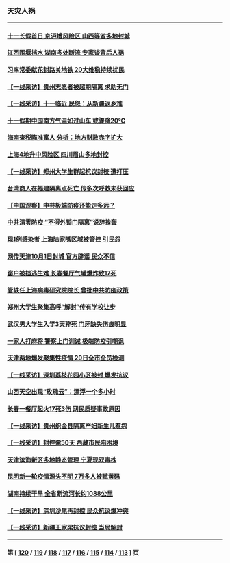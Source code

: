 ### 天灾人祸
---
#### [十一长假首日 京沪增风险区 山西等省多地封城](../../pages/ncid280/n13836535.md) 
#### [江西围堰挡水 湖南多处断流 专家谈背后人祸](../../pages/ncid280/n13835528.md) 
#### [习率常委献花封路关地铁 20大维稳持续扰民](../../pages/ncid280/n13836130.md) 
#### [【一线采访】贵州志愿者被超期隔离 求助无门](../../pages/ncid280/n13836203.md) 
#### [【一线采访】十一临近 民怨：从新疆返乡难](../../pages/ncid280/n13836124.md) 
#### [十一假期中国南方气温如过山车 或骤降20℃](../../pages/ncid280/n13835824.md) 
#### [海南查税瞄准富人 分析：地方财政赤字扩大](../../pages/ncid280/n13835957.md) 
#### [上海4地升中风险区 四川眉山多地封控](../../pages/ncid280/n13835767.md) 
#### [【一线采访】郑州大学生群起抗议封校 遭打压](../../pages/ncid280/n13835520.md) 
#### [台湾商人在福建隔离点死亡 传多次呼救未获回应](../../pages/ncid280/n13835622.md) 
#### [【中国观察】中共极端防疫还能走多远？](../../pages/ncid280/n13835529.md) 
#### [中共清零防疫 “不得外锁门隔离”说辞挨轰](../../pages/ncid280/n13835291.md) 
#### [现1例感染者 上海陆家嘴区域被管控 引民怨](../../pages/ncid280/n13835313.md) 
#### [网传天津10月1日封城 官方辟谣 民众不信](../../pages/ncid280/n13835014.md) 
#### [窗户被挡逃生难 长春餐厅气罐爆炸致17死](../../pages/ncid280/n13834910.md) 
#### [管轶任上海病毒研究院院长 曾批中共防疫政策](../../pages/ncid280/n13834896.md) 
#### [郑州大学生聚集高呼“解封”传有学校让步](../../pages/ncid280/n13834753.md) 
#### [武汉男大学生入学3天猝死 门牙缺失伤痕明显](../../pages/ncid280/n13834441.md) 
#### [一家人打麻将 警察上门训诫 极端防疫引嘲讽](../../pages/ncid280/n13834455.md) 
#### [天津两地爆发聚集性疫情 29日全市全员检测](../../pages/ncid280/n13834524.md) 
#### [【一线采访】深圳荔枝花园小区被封 爆发抗议](../../pages/ncid280/n13834469.md) 
#### [山西天空出现“玫瑰云”：漂浮一个多小时](../../pages/ncid280/n13834482.md) 
#### [长春一餐厅起火17死3伤 网民质疑事故原因](../../pages/ncid280/n13834400.md) 
#### [【一线采访】贵州织金县隔离产妇新生儿惹怨](../../pages/ncid280/n13833706.md) 
#### [【一线采访】封控逾50天 西藏市民陷困境](../../pages/ncid280/n13833674.md) 
#### [天津滨海新区多地静态管理 宁夏现双毒株](../../pages/ncid280/n13833419.md) 
#### [昆明新一轮疫情源头不明 7万多人被赋黄码](../../pages/ncid280/n13833743.md) 
#### [湖南持续干旱 全省断流河长约1088公里](../../pages/ncid280/n13833363.md) 
#### [【一线采访】深圳沙尾再封控 民众抗议爆冲突](../../pages/ncid280/n13833087.md) 
#### [【一线采访】新疆王家梁抗议封控 当局解封](../../pages/ncid280/n13832937.md) 

---
#### 第 [ [120](./120.md) / [119](./119.md) / [118](./118.md) / [117](./117.md) / [116](./116.md) / [115](./115.md) / [114](./114.md) / [113](./113.md) ] 页
